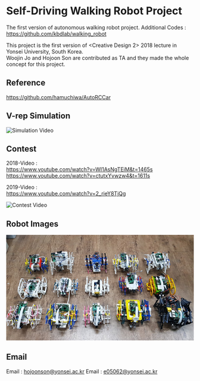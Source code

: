 Self-Driving Walking Robot Project
===

The first version of autonomous walking robot project.
Additional Codes : https://github.com/kbdlab/walking_robot

This project is the first version of <Creative Design 2> 2018 lecture in Yonsei University, South Korea.<br>
Woojin Jo and Hojoon Son are contributed as TA and they made the whole concept for this project.

Reference
---
https://github.com/hamuchiwa/AutoRCCar

V-rep Simulation
---
![Simulation Video](V-rep_simulation_video.gif)

Contest 
---
2018-Video : <br>
https://www.youtube.com/watch?v=WI1AsNgTEiM&t=1465s <br>
https://www.youtube.com/watch?v=ctutxYvwzw4&t=1611s

2019-Video : <br>
https://www.youtube.com/watch?v=2_rieY8TjQg

![Contest Video](contest_video.gif)

Robot Images
---
![Robot_Image](Robot_Image.jpg)

Email
---
Email : hojoonson@yonsei.ac.kr 
Email : e05062@yonsei.ac.kr
